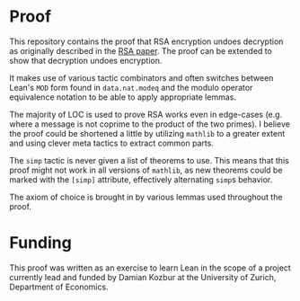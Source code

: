 # Proof
This repository contains the proof that RSA encryption undoes decryption as originally described in the [RSA paper](https://people.csail.mit.edu/rivest/Rsapaper.pdf). The proof can be extended to show that decryption undoes encryption.

It makes use of various tactic combinators and often switches between Lean's `MOD` form found in `data.nat.modeq` and the modulo operator equivalence notation to be able to apply appropriate lemmas.

The majority of LOC is used to prove RSA works even in edge-cases (e.g. where a message is not coprime to the product of the two primes). I believe the proof could be shortened a little by utilizing `mathlib` to a greater extent and using clever meta tactics to extract common parts.

The `simp` tactic is never given a list of theorems to use. This means that this proof might not work in all versions of `mathlib`, as new theorems could be marked with the `[simp]` attribute, effectively alternating `simp`s behavior.

The axiom of choice is brought in by various lemmas used throughout the proof.

# Funding
This proof was written as an exercise to learn Lean in the scope of a project currently lead and funded by Damian Kozbur at the University of Zurich, Department of Economics.
